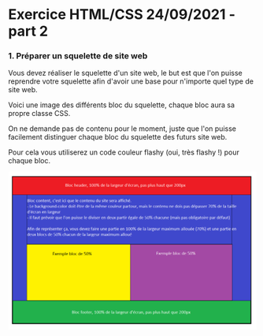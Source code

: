 
# Exercice HTML/CSS 24/09/2021 - part 2

### 1. Préparer un squelette de site web

Vous devez réaliser le squelette d'un site web, le but est que l'on puisse reprendre votre squelette afin d'avoir une base pour n'importe quel type de site web.

Voici une image des différents bloc du squelette, chaque bloc aura sa propre classe CSS.

On ne demande pas de contenu pour le moment, juste que l'on puisse facilement distinguer chaque bloc du squelette des futurs site web.

Pour cela vous utiliserez un code couleur flashy (oui, très flashy !) pour chaque bloc.

![Squelette Website](../../../assets/images/squelette_website.png "Squelette Website")

